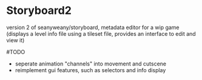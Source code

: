 # Storyboard2
version 2 of seanyweany/storyboard, metadata editor for a wip game (displays a level info file using a tileset file, provides an interface to edit and view it)

#TODO
- seperate animation "channels" into movement and cutscene
- reimplement gui features, such as selectors and info display
